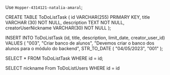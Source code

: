 Use `Hopper-4314121-natalia-amaral`;

CREATE TABLE ToDoListTask ( 
id VARCHAR(255) PRIMARY KEY, 
title VARCHAR (30) NOT NULL, 
description TEXT NOT NULL, 
creatorUserNickname VARCHAR(30) NOT NULL 
);

INSERT INTO ToDoListTask (id, title, description, limit_date, creator_user_id)
VALUES (
"003", 
"Criar banco de alunos",
"Devemos criar o banco dos alunos para o módulo do backend",
STR_TO_DATE (
"04/05/2023",
"001"
);

SELECT * FROM ToDoListTask
WHERE id = id;


SELECT nickname From ToDoListUsers
WHERE id = id